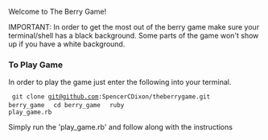 Welcome to The Berry Game!

IMPORTANT: In order to get the most out of the berry game make sure your terminal/shell has
a black background.  Some parts of the game won't show up if you have a white background.

### To Play Game
In order to play the game just enter the following into your terminal.

<code> git clone git@github.com:SpencerCDixon/theberrygame.git berry_game </code>
<code> cd berry_game </code>
<code> ruby play_game.rb</code>


Simply run the 'play_game.rb' and follow along with the instructions
